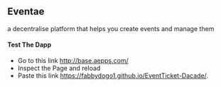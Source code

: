 ## Eventae
a decentralise platform that helps you create events and manage them

#### Test The Dapp
* Go to this link http://base.aepps.com/
* Inspect the Page and reload 
* Paste this link  https://fabbydogo1.github.io/EventTicket-Dacade/.



